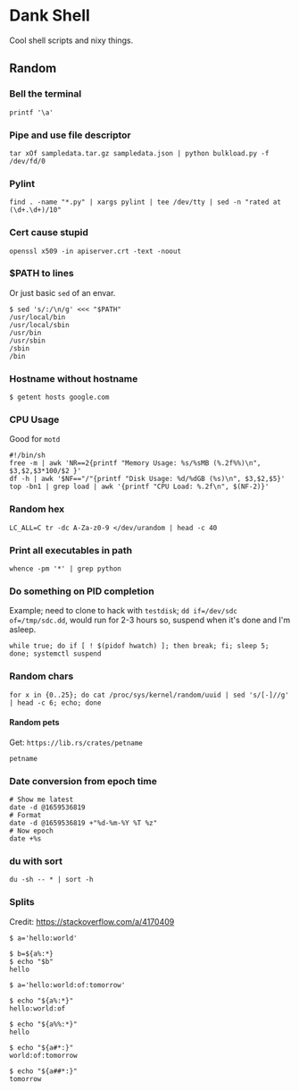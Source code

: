 # Dank Shell

Cool shell scripts and nixy things.

## Random

### Bell the terminal

```
printf '\a'
```

### Pipe and use file descriptor

```
tar xOf sampledata.tar.gz sampledata.json | python bulkload.py -f /dev/fd/0
```

### Pylint

```
find . -name "*.py" | xargs pylint | tee /dev/tty | sed -n "rated at (\d+.\d+)/10"
```

### Cert cause stupid

```
openssl x509 -in apiserver.crt -text -noout
```

### $PATH to lines

Or just basic `sed` of an envar.

```
$ sed 's/:/\n/g' <<< "$PATH"
/usr/local/bin
/usr/local/sbin
/usr/bin
/usr/sbin
/sbin
/bin
```

### Hostname without hostname

```
$ getent hosts google.com
```

### CPU Usage

Good for `motd`

```
#!/bin/sh
free -m | awk 'NR==2{printf "Memory Usage: %s/%sMB (%.2f%%)\n", $3,$2,$3*100/$2 }'
df -h | awk '$NF=="/"{printf "Disk Usage: %d/%dGB (%s)\n", $3,$2,$5}'
top -bn1 | grep load | awk '{printf "CPU Load: %.2f\n", $(NF-2)}' 
```

### Random hex

```
LC_ALL=C tr -dc A-Za-z0-9 </dev/urandom | head -c 40
```

### Print all executables in path

```
whence -pm '*' | grep python
```

### Do something on PID completion

Example; need to clone to hack with `testdisk`; `dd if=/dev/sdc of=/tmp/sdc.dd`, would run for 2-3 hours so, suspend when it's done and I'm asleep.

```
while true; do if [ ! $(pidof hwatch) ]; then break; fi; sleep 5; done; systemctl suspend
```

### Random chars

```
for x in {0..25}; do cat /proc/sys/kernel/random/uuid | sed 's/[-]//g' | head -c 6; echo; done
```

#### Random pets

Get: `https://lib.rs/crates/petname`

```
petname
```

### Date conversion from epoch time

```
# Show me latest
date -d @1659536819
# Format
date -d @1659536819 +"%d-%m-%Y %T %z"
# Now epoch
date +%s
```

### du with sort

```
du -sh -- * | sort -h
```

### Splits

Credit: https://stackoverflow.com/a/4170409

```
$ a='hello:world'

$ b=${a%:*}
$ echo "$b"
hello

$ a='hello:world:of:tomorrow'

$ echo "${a%:*}"
hello:world:of

$ echo "${a%%:*}"
hello

$ echo "${a#*:}"
world:of:tomorrow

$ echo "${a##*:}"
tomorrow
```

